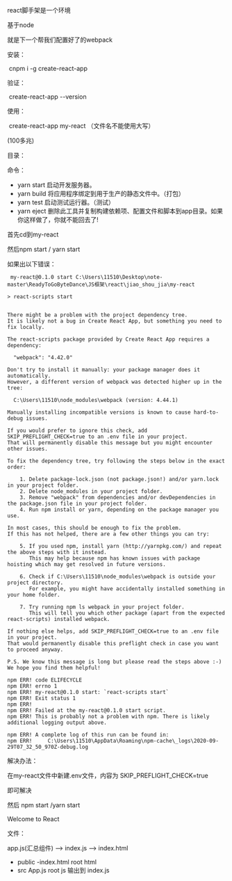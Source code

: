 react脚手架是一个环境

基于node

就是下一个帮我们配置好了的webpack

安装：

​	cnpm i -g create-react-app

验证：

​	create-react-app --version

使用：

​	create-react-app my-react			（文件名不能使用大写）

(100多兆)

目录：



命令：

- yarn start    启动开发服务器。
- yarn build  将应用程序绑定到用于生产的静态文件中。（打包）
- yarn test    启动测试运行器。（测试）
- yarn eject    删除此工具并复制构建依赖项、配置文件和脚本到app目录。如果你这样做了，你就不能回去了!



首先cd到my-react

然后npm start  / yarn start

如果出以下错误：

~~~npm
 my-react@0.1.0 start C:\Users\11510\Desktop\note-master\ReadyToGoByteDance\JS框架\react\jiao_shou_jia\my-react

> react-scripts start


There might be a problem with the project dependency tree.
It is likely not a bug in Create React App, but something you need to fix locally.

The react-scripts package provided by Create React App requires a dependency:

  "webpack": "4.42.0"

Don't try to install it manually: your package manager does it automatically.
However, a different version of webpack was detected higher up in the tree:

  C:\Users\11510\node_modules\webpack (version: 4.44.1)

Manually installing incompatible versions is known to cause hard-to-debug issues.

If you would prefer to ignore this check, add SKIP_PREFLIGHT_CHECK=true to an .env file in your project.
That will permanently disable this message but you might encounter other issues.

To fix the dependency tree, try following the steps below in the exact order:

    1. Delete package-lock.json (not package.json!) and/or yarn.lock in your project folder.
    2. Delete node_modules in your project folder.
    3. Remove "webpack" from dependencies and/or devDependencies in the package.json file in your project folder.
    4. Run npm install or yarn, depending on the package manager you use.

In most cases, this should be enough to fix the problem.
If this has not helped, there are a few other things you can try:

    5. If you used npm, install yarn (http://yarnpkg.com/) and repeat the above steps with it instead.
       This may help because npm has known issues with package hoisting which may get resolved in future versions.

    6. Check if C:\Users\11510\node_modules\webpack is outside your project directory.
       For example, you might have accidentally installed something in your home folder.

    7. Try running npm ls webpack in your project folder.
       This will tell you which other package (apart from the expected react-scripts) installed webpack.

If nothing else helps, add SKIP_PREFLIGHT_CHECK=true to an .env file in your project.
That would permanently disable this preflight check in case you want to proceed anyway.

P.S. We know this message is long but please read the steps above :-) We hope you find them helpful!

npm ERR! code ELIFECYCLE
npm ERR! errno 1
npm ERR! my-react@0.1.0 start: `react-scripts start`
npm ERR! Exit status 1
npm ERR!
npm ERR! Failed at the my-react@0.1.0 start script.
npm ERR! This is probably not a problem with npm. There is likely additional logging output above.

npm ERR! A complete log of this run can be found in:
npm ERR!     C:\Users\11510\AppData\Roaming\npm-cache\_logs\2020-09-29T07_32_50_970Z-debug.log  	 
~~~

解决办法：

在my-react文件中新建.env文件，内容为   SKIP_PREFLIGHT_CHECK=true

即可解决

然后  npm start  /yarn start



Welcome to React



文件：

app.js(汇总组件)  -->  index.js --> index.html

- public	-index.html	 root 	html
- src    App.js     root    js    输出到    index.js